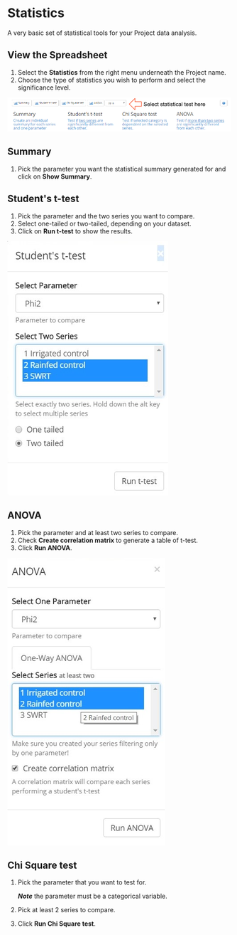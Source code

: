 # Statistics

A very basic set of statistical tools for your Project data analysis.

## View the Spreadsheet

1. Select the **<i class="fa fa-bar-chart"></i> Statistics** from the right menu underneath the Project name.
2. Choose the type of statistics you wish to perform and select the significance level.

![Statistics](./images/statistics.png)

## Summary

1. Pick the parameter you want the statistical summary generated for and click on **Show Summary**.

## Student's t-test

1. Pick the parameter and the two series you want to compare.
2. Select one-tailed or two-tailed, depending on your dataset.
3. Click on **Run t-test** to show the results.

![T-test](./images/t-test.jpg)

## ANOVA

1. Pick the parameter and at least two series to compare.
2. Check **Create correlation matrix** to generate a table of t-test.
3. Click **Run ANOVA**.

![ANOVA](./images/anova-selection.jpg)

## Chi Square test

1. Pick the parameter that you want to test for.

    ***Note*** the parameter must be a categorical variable.

2. Pick at least 2 series to compare.
3. Click **Run Chi Square test**.
